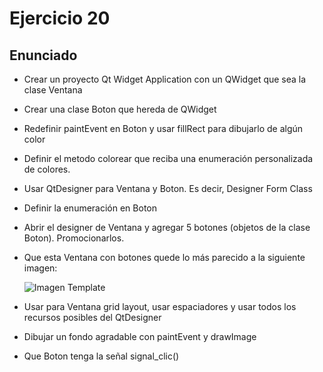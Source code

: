 # Ejercicio 20

## Enunciado
* Crear un proyecto Qt Widget Application con un QWidget que sea la clase Ventana
* Crear una clase Boton que hereda de QWidget
* Redefinir paintEvent en Boton y usar fillRect para dibujarlo de algún color
* Definir el metodo colorear que reciba una enumeración personalizada de colores.
* Usar QtDesigner para Ventana y Boton. Es decir, Designer Form Class
* Definir la enumeración en Boton
* Abrir el designer de Ventana y agregar 5 botones (objetos de la clase Boton). Promocionarlos.
* Que esta Ventana con botones quede lo más parecido a la siguiente imagen:
  
  ![Imagen Template](https://github.com/cosimani/Curso-POO-2024/blob/main/imagenes/botones.png)
  
* Usar para Ventana grid layout, usar espaciadores y usar todos los recursos posibles del QtDesigner
* Dibujar un fondo agradable con paintEvent y drawImage
* Que Boton tenga la señal signal_clic()
